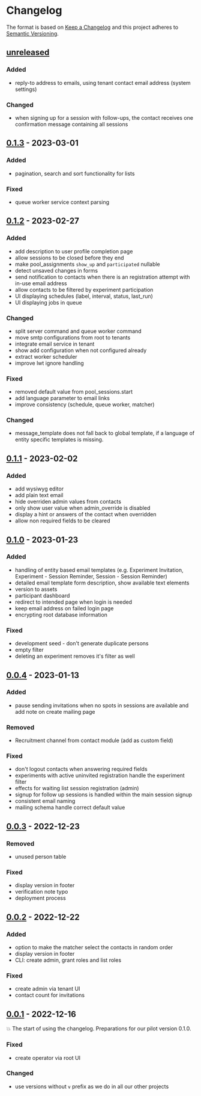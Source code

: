 # Changelog

The format is based on [Keep a Changelog](http://keepachangelog.com/) and this project adheres to [Semantic Versioning](http://semver.org/).

## [unreleased](https://github.com/uzh/pool/tree/HEAD)

### Added

- reply-to address to emails, using tenant contact email address (system settings)

### Changed

- when signing up for a session with follow-ups, the contact receives one confirmation message containing all sessions

## [0.1.3](https://github.com/uzh/pool/tree/0.1.3) - 2023-03-01

### Added

- pagination, search and sort functionality for lists

### Fixed

- queue worker service context parsing

## [0.1.2](https://github.com/uzh/pool/tree/0.1.2) - 2023-02-27

### Added

- add description to user profile completion page
- allow sessions to be closed before they end
- make pool_assignments `show_up` and `participated` nullable
- detect unsaved changes in forms
- send notification to contacts when there is an registration attempt with in-use email address
- allow contacts to be filtered by experiment participation
- UI displaying schedules (label, interval, status, last_run)
- UI displaying jobs in queue

### Changed

- split server command and queue worker command
- move smtp configurations from root to tenants
- integrate email service in tenant
- show add configuration when not configured already
- extract worker scheduler
- improve lwt ignore handling

### Fixed

- removed default value from pool_sessions.start
- add language parameter to email links
- improve consistency (schedule, queue worker, matcher)

### Changed

- message_template does not fall back to global template, if a language of entity specific templates is missing.

## [0.1.1](https://github.com/uzh/pool/tree/0.1.1) - 2023-02-02

### Added

- add wysiwyg editor
- add plain text email
- hide overriden admin values from contacts
- only show user value when admin_override is disabled
- display a hint or answers of the contact when overridden
- allow non required fields to be cleared

## [0.1.0](https://github.com/uzh/pool/tree/0.1.0) - 2023-01-23

### Added

- handling of entity based email templates (e.g. Experiment Invitation, Experiment - Session Reminder, Session - Session Reminder)
- detailed email template form description, show available text elements
- version to assets
- participant dashboard
- redirect to intended page when login is needed
- keep email address on failed login page
- encrypting root database information

### Fixed

- development seed - don't generate duplicate persons
- empty filter
- deleting an experiment removes it's filter as well

## [0.0.4](https://github.com/uzh/pool/tree/0.0.4) - 2023-01-13

### Added

- pause sending invitations when no spots in sessions are available and add note on create mailing page

### Removed

- Recruitment channel from contact module (add as custom field)

### Fixed

- don't logout contacts when answering required fields
- experiments with active uninvited registration handle the experiment filter
- effects for waiting list session registration (admin)
- signup for follow up sessions is handled within the main session signup
- consistent email naming
- mailing schema handle correct default value

## [0.0.3](https://github.com/uzh/pool/tree/0.0.3) - 2022-12-23

### Removed

- unused person table

### Fixed

- display version in footer
- verification note typo
- deployment process

## [0.0.2](https://github.com/uzh/pool/tree/0.0.2) - 2022-12-22

### Added

- option to make the matcher select the contacts in random order
- display version in footer
- CLI: create admin, grant roles and list roles

### Fixed

- create admin via tenant UI
- contact count for invitations

## [0.0.1](https://github.com/uzh/pool/tree/0.0.1) - 2022-12-16

💥 The start of using the changelog. Preparations for our pilot version 0.1.0.

### Fixed

- create operator via root UI

### Changed

- use versions without `v` prefix as we do in all our other projects
